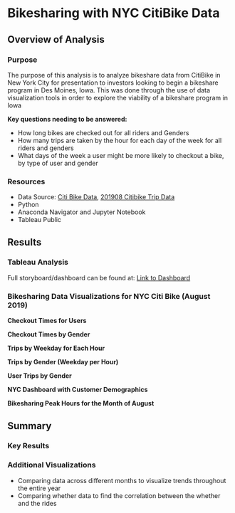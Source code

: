 # Bikesharing with NYC CitiBike Data

## Overview of Analysis
### Purpose
The purpose of this analysis is to analyze bikeshare data from CitiBike in New York City for presentation to investors looking to begin a bikeshare program in Des Moines, Iowa. This was done through the use of data visualization tools in order to explore the viability of a bikeshare program in Iowa

**Key questions needing to be answered:**
- How long bikes are checked out for all riders and Genders
- How many trips are taken by the hour for each day of the week for all riders and genders
- What days of the week a user might be more likely to checkout a bike, by type of user and gender

### Resources
- Data Source: [Citi Bike Data](https://citibikenyc.com/system-data), [201908 Citibike Trip Data](https://s3.amazonaws.com/tripdata/index.html)
- Python
- Anaconda Navigator and Jupyter Notebook
- Tableau Public



## Results
### Tableau Analysis
Full storyboard/dashboard can be found at: [Link to Dashboard](https://public.tableau.com/app/profile/paola.rivas4427/viz/Module14_Bikesharing_16742556453380/NYCCitiBikeStory)

### Bikesharing Data Visualizations for NYC Citi Bike (August 2019)

**Checkout Times for Users**

**Checkout Times by Gender**

**Trips by Weekday for Each Hour**

**Trips by Gender (Weekday per Hour)**

**User Trips by Gender**

**NYC Dashboard with Customer Demographics**

**Bikesharing Peak Hours for the Month of August**

## Summary

### Key Results

### Additional Visualizations
- Comparing data across different months to visualize trends throughout the entire year
- Comparing whether data to find the correlation between the whether and the rides
